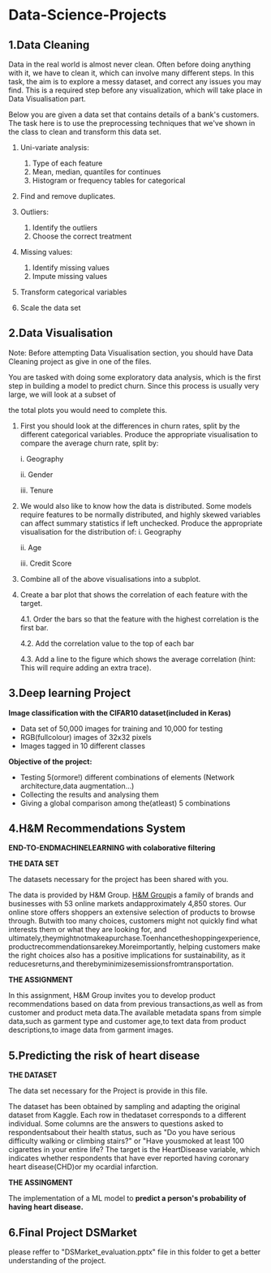 # Data-Science-Projects

## 1.Data Cleaning

Data in the real world is almost never clean. Often before doing anything with it, we have to clean it, which can involve many different steps. In this task, the aim is to explore a messy dataset, and correct any issues you may find. This is a required step before any visualization, which will take place in Data Visualisation part.

Below you are given a data set that contains details of a bank's customers. The task here is to use the preprocessing techniques that we've shown in the class to clean and transform this data set.

1. Uni-variate analysis:
    1. Type of each feature
    2. Mean, median, quantiles for continues
    3. Histogram or frequency tables for categorical

2. Find and remove duplicates.

3. Outliers:
    1. Identify the outliers
    2. Choose the correct treatment

4. Missing values:
    1. Identify missing values
    2. Impute missing values 

5. Transform categorical variables 

6. Scale the data set


## 2.Data Visualisation

Note: Before attempting Data Visualisation section, you should have Data Cleaning project as give in one of the files.

You are tasked with doing some exploratory data analysis, which is the first step in building a model to predict churn. Since this process is usually very large, we will look at a subset of

the total plots you would need to complete this.

1. First you should look at the differences in churn rates, split by the different categorical variables. Produce the appropriate visualisation to compare the average    churn rate, split by:

    i. Geography

    ii. Gender

    iii. Tenure

2. We would also like to know how the data is distributed. Some models require features to be normally distributed, and highly skewed variables can affect summary        statistics if left unchecked. Produce the appropriate visualisation for the distribution of:
    i. Geography

    ii. Age

    iii. Credit Score

3. Combine all of the above visualisations into a subplot.

4. Create a bar plot that shows the correlation of each feature with the target.

    4.1. Order the bars so that the feature with the highest correlation is the first bar.

    4.2. Add the correlation value to the top of each bar

    4.3. Add a line to the figure which shows the average correlation (hint: This will require adding an extra trace).
  

## 3.Deep learning Project

**Image classification with the CIFAR10 dataset(included in Keras)**

- Data set of 50,000 images for training and 10,000 for testing
- RGB(fullcolour) images of 32x32 pixels
- Images tagged in 10 different classes

**Objective of the project:**

  - Testing 5(ormore!) different combinations of elements (Network architecture,data augmentation…)
  - Collecting the results and analysing them
  - Giving a global comparison among the(atleast) 5 combinations
 
## 4.H&M Recommendations System

**END-TO-ENDMACHINELEARNING with colaborative filtering**


**THE DATA SET**

The datasets necessary for the project has been shared with you.

The data is provided by H&M Group. [H&M Group](https://www.hmgroup.com/)is a family of brands and businesses with 53 online markets andapproximately 4,850 stores. Our online store offers shoppers an extensive selection of products to browse through. Butwith too many choices, customers might not quickly find what interests them or what they are looking for, and ultimately,theymightnotmakeapurchase.Toenhancetheshoppingexperience,productrecommendationsarekey.Moreimportantly, helping customers make the right choices also has a positive implications for sustainability, as it reducesreturns,and therebyminimizesemissionsfromtransportation.

**THE ASSIGNMENT**

In this assignment, H&M Group invites you to develop product recommendations based on data from previous transactions,as well as from customer and product meta data.The available metadata spans from simple data,such as garment type and customer age,to text data from product descriptions,to image data from garment images.



## 5.Predicting the risk of heart disease 


**THE DATASET**

The data set necessary for the Project is provide in this file.

The dataset has been obtained by sampling and adapting the original dataset from Kaggle. Each row in thedataset corresponds to a different individual. Some columns are the answers to questions asked to respondentsabout their health status, such as "Do you have serious difficulty walking or climbing stairs?" or "Have yousmoked at least 100 cigarettes in your entire life? The target is the HeartDisease variable, which indicates whether respondents that have ever reported having coronary heart disease(CHD)or my ocardial infarction.

**THE ASSINGMENT**

The implementation of a ML model to **predict a person's probability of having heart disease.** 

## 6.Final Project DSMarket

please reffer to "DSMarket_evaluation.pptx" file in this folder to get a better understanding of the project.
